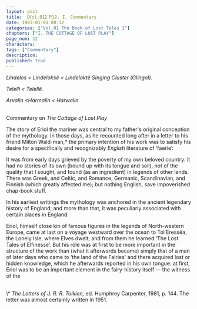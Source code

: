 ```yaml
---
layout: post
title: 【Vol.01】P12. I. Commentary
date: 1983-01-01 00:12
categories: ["Vol.01 The Book of Lost Tales I"]
chapters: ["I. THE COTTAGE OF LOST PLAY"]
page_num: 12
characters: 
tags: ["Commentary"]
description: 
published: true
---
```


<I>Lindelos      < Lindeloksë < Lindeloktë Singing Cluster (Glingol).</I>

<I>Telelli    < Telellë.</I>

<I>Arvalin     <Harmalin < Harwalin.</I>

<br>
Commentary on <I>The Cottage of Lost Play</I>

The story of Eriol the mariner was central to my father's original conception of the mythology. In those days, as he recounted long after in a letter to his friend Milton Wald-man,\* the primary intention of his work was to satisfy his desire for a specifically and recognizably <I>English </I>literature of ‘faerie’:

It was from early days grieved by the poverty of my own beloved country: it had no stories of its own (bound up with its tongue and soil), not of the quality that I sought, and found (as an ingredient) in legends of other lands. There was Greek, and Celtic, and Romance, Germanic, Scandinavian, and Finnish (which greatly affected me); but nothing English, save impoverished chap-book stuff.

In his earliest writings the mythology was anchored in the ancient legendary history of England; and more than that, it was peculiarly associated with certain places in England.

Eriol, himself close kin of famous figures in the legends of North-western Europe, came at last on a voyage westward over the ocean to Tol Eressëa, the Lonely Isle, where Elves dwelt; and from them he learned ‘The Lost Tales of Elfinesse’. But his rôle was at first to be more important in the structure of the work than (what it afterwards became) simply that of a man of later days who came to ‘the land of the Fairies' and there acquired lost or hidden knowledge, which he afterwards reported in his own tongue: at first, Eriol was to be an important element in the fairy-history itself — the witness of the

<br>
\* <I>The Letters of J. R. R. Tolkien, </I>ed. Humphrey Carpenter, 1981, p. 144. The letter was almost certainly written in 1951.

